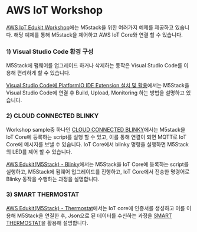 # AWS IoT Workshop

[AWS IoT Edukit Workshop](https://edukit.workshop.aws/en/)에는 M5stack을 위한 여러가지 예제를 제공하고 있습니다. 해당 예제를 통해 M5stack을 제어하고 AWS IoT Core와 연결 할 수 있습니다. 

### 1) Visual Studio Code 환경 구성

M5Stack에 펌웨어를 업그레이드 하거나 삭제하는 동작은 Visual Studio Code를 이용해 편리하게 할 수 있습니다. 

[Visual Studio Code에 PlatformIO IDE Extension 설치 및 활용](https://github.com/kyopark2014/aws-iot-edukit/blob/main/edukit-platformio.md)에서는 M5Stack을 Visual Studio Code에 연결 후 Build, Upload, Monitoring 하는 방법을 설명하고 있습니다.



### 2) CLOUD CONNECTED BLINKY

Workshop sample중 하나인 [CLOUD CONNECTED BLINKY](https://edukit.workshop.aws/en/blinky-hello-world.html)에서는 M5stack을 IoT Core에 등록하는 script를 실행 할 수 있고, 이를 통해 연결이 되면 MQTT로 IoT Core에 메시지를 보낼 수 있습니다. IoT Core에서 blinky 명령을 실행하면 M5Stack의 LED를 제어 할 수 있습니다. 

[AWS Edukit(M5Stack) - Blinky](https://github.com/kyopark2014/aws-iot-edukit/blob/main/edukit-blinky.md)에서는 M5Stack을 IoT Core에 등록하는 script를 실행하고, M5Stack에 펌웨어 업그레이드를 진행하고, IoT Core에서 전송한 명령어로 Blinky 동작을 수행하는 과정을 설명합니다.

### 3) SMART THERMOSTAT


[AWS Edukit(M5Stack) - Thermostat](https://github.com/kyopark2014/aws-iot-edukit/blob/main/edukit-thermostat.md)에서는 IoT core에 인증서를 생성하고 이를 이용해 M5Stack을 연결한 후, Json으로 된 데이터를 수신하는 과정을 [SMART THERMOSTAT](https://edukit.workshop.aws/en/smart-thermostat.html)을 활용해 설명합니다. 
